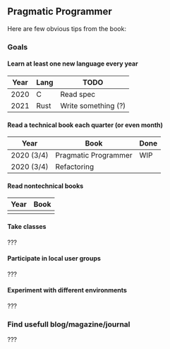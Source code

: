 ## Pragmatic Programmer

Here are few obvious tips from the book:

### Goals

#### Learn at least one new language every year


| Year | Lang | TODO                |
|------|------|---------------------|
| 2020 | C    | Read spec           |
| 2021 | Rust | Write something (?) |

#### Read a technical book each quarter (or even month)

| Year       | Book                 | Done |
|------------|----------------------|------|
| 2020 (3/4) | Pragmatic Programmer | WIP  |
| 2020 (3/4) | Refactoring          |      |

#### Read nontechnical books

| Year    | Book |
|---------|------|
|         |      |

#### Take classes

???

#### Participate in local user groups

???

#### Experiment with different environments

???

### Find usefull blog/magazine/journal

???
